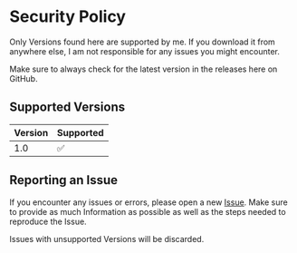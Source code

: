 # Security Policy

Only Versions found here are supported by me. If you download it from anywhere else, I am not responsible for any issues you might encounter.

Make sure to always check for the latest version in the releases here on GitHub.

## Supported Versions

| Version | Supported          |
| ------- | ------------------ |
| 1.0     | :white_check_mark: |

## Reporting an Issue

If you encounter any issues or errors, please open a new [Issue](https://github.com/Julexar/Faerun-Calendar/issues). 
Make sure to provide as much Information as possible as well as the steps needed to reproduce the Issue.

Issues with unsupported Versions will be discarded.
